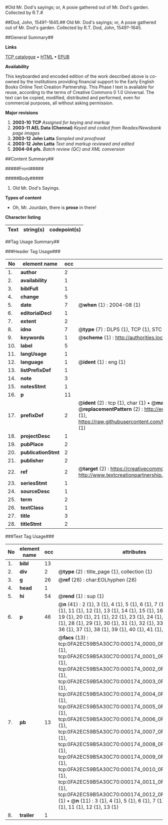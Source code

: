 #Old Mr. Dod's sayings; or, A posie gathered out of Mr. Dod's garden. Collected by R.T.#

##Dod, John, 1549?-1645.##
Old Mr. Dod's sayings; or, A posie gathered out of Mr. Dod's garden. Collected by R.T.
Dod, John, 1549?-1645.

##General Summary##

**Links**

[TCP catalogue](http://www.ota.ox.ac.uk/tcp/)  • 
[HTML](http://tei.it.ox.ac.uk/tcp/Texts-HTML/free/N00/N00119.html)  • 
[EPUB](http://tei.it.ox.ac.uk/tcp/Texts-EPUB/free/N00/N00119.epub)

**Availability**

This keyboarded and encoded edition of the
	       work described above is co-owned by the institutions
	       providing financial support to the Early English Books
	       Online Text Creation Partnership. This Phase I text is
	       available for reuse, according to the terms of Creative
	       Commons 0 1.0 Universal. The text can be copied,
	       modified, distributed and performed, even for
	       commercial purposes, all without asking permission.

**Major revisions**

1. __2003-10__ __TCP__ *Assigned for keying and markup*
1. __2003-11__ __AEL Data (Chennai)__ *Keyed and coded from Readex/Newsbank page images*
1. __2003-12__ __John Latta__ *Sampled and proofread*
1. __2003-12__ __John Latta__ *Text and markup reviewed and edited*
1. __2004-04__ __pfs.__ *Batch review (QC) and XML conversion*

##Content Summary##

#####Front#####

#####Body#####

1. Old Mr. Dod's Sayings.

**Types of content**

  * Oh, Mr. Jourdain, there is **prose** in there!

**Character listing**


|Text|string(s)|codepoint(s)|
|---|---|---|

##Tag Usage Summary##

###Header Tag Usage###

|No|element name|occ|attributes|
|---|---|---|---|
|1.|__author__|2||
|2.|__availability__|1||
|3.|__biblFull__|1||
|4.|__change__|5||
|5.|__date__|7| @__when__ (1) : 2004-08 (1)|
|6.|__editorialDecl__|1||
|7.|__extent__|2||
|8.|__idno__|7| @__type__ (7) : DLPS (1), TCP (1), STC (2), NOTIS (1), IMAGE-SET (1), EVANS-CITATION (1)|
|9.|__keywords__|1| @__scheme__ (1) : http://authorities.loc.gov/ (1)|
|10.|__label__|5||
|11.|__langUsage__|1||
|12.|__language__|1| @__ident__ (1) : eng (1)|
|13.|__listPrefixDef__|1||
|14.|__note__|3||
|15.|__notesStmt__|1||
|16.|__p__|11||
|17.|__prefixDef__|2| @__ident__ (2) : tcp (1), char (1)  •  @__matchPattern__ (2) : ([0-9\-]+):([0-9IVX]+) (1), (.+) (1)  •  @__replacementPattern__ (2) : http://eebo.chadwyck.com/downloadtiff?vid=$1&page=$2 (1), https://raw.githubusercontent.com/textcreationpartnership/Texts/master/tcpchars.xml#$1 (1)|
|18.|__projectDesc__|1||
|19.|__pubPlace__|2||
|20.|__publicationStmt__|2||
|21.|__publisher__|2||
|22.|__ref__|2| @__target__ (2) : https://creativecommons.org/publicdomain/zero/1.0/ (1), http://www.textcreationpartnership.org/docs/. (1)|
|23.|__seriesStmt__|1||
|24.|__sourceDesc__|1||
|25.|__term__|2||
|26.|__textClass__|1||
|27.|__title__|3||
|28.|__titleStmt__|2||


###Text Tag Usage###

|No|element name|occ|attributes|
|---|---|---|---|
|1.|__bibl__|13||
|2.|__div__|2| @__type__ (2) : title_page (1), collection (1)|
|3.|__g__|26| @__ref__ (26) : char:EOLhyphen (26)|
|4.|__head__|1||
|5.|__hi__|54| @__rend__ (1) : sup (1)|
|6.|__p__|46| @__n__ (41) : 2 (1), 3 (1), 4 (1), 5 (1), 6 (1), 7 (1), 8 (1), 9 (1), 10 (1), 11 (1), 12 (1), 13 (1), 14 (1), 15 (1), 16 (1), 17 (1), 18 (1), 19 (1), 20 (1), 21 (1), 22 (1), 23 (1), 24 (1), 25 (1), 26 (1), 27 (1), 28 (1), 29 (1), 30 (1), 31 (1), 32 (1), 33 (1), 34 (1), 35 (1), 36 (1), 37 (1), 38 (1), 39 (1), 40 (1), 41 (1), 42 (1)|
|7.|__pb__|13| @__facs__ (13) : tcp:0FA2EC59B5A30C70:000174_0000_0FA2B5D27ABC9348 (1), tcp:0FA2EC59B5A30C70:000174_0001_0FA2B5D352571180 (1), tcp:0FA2EC59B5A30C70:000174_0002_0FA2B5D40B44EEF8 (1), tcp:0FA2EC59B5A30C70:000174_0003_0FA2B5D4B6580C60 (1), tcp:0FA2EC59B5A30C70:000174_0004_0FA2B5D5B66E9DB8 (1), tcp:0FA2EC59B5A30C70:000174_0005_0FA2B5D761232398 (1), tcp:0FA2EC59B5A30C70:000174_0006_0FA2B5D7B81B28C0 (1), tcp:0FA2EC59B5A30C70:000174_0007_0FA2B5D9F2830F90 (1), tcp:0FA2EC59B5A30C70:000174_0008_0FA2B5DB38F84638 (1), tcp:0FA2EC59B5A30C70:000174_0009_0FA2B5DC694B8C68 (1), tcp:0FA2EC59B5A30C70:000174_0010_0FA2B5DD0B542580 (1), tcp:0FA2EC59B5A30C70:000174_0011_0FA2B5DDD1905680 (1), tcp:0FA2EC59B5A30C70:000174_0012_0FA2B5DE76C18460 (1)  •  @__n__ (11) : 3 (1), 4 (1), 5 (1), 6 (1), 7 (1), 8 (1), 9 (1), 10 (1), 11 (1), 12 (1), 13 (1)|
|8.|__trailer__|1||
